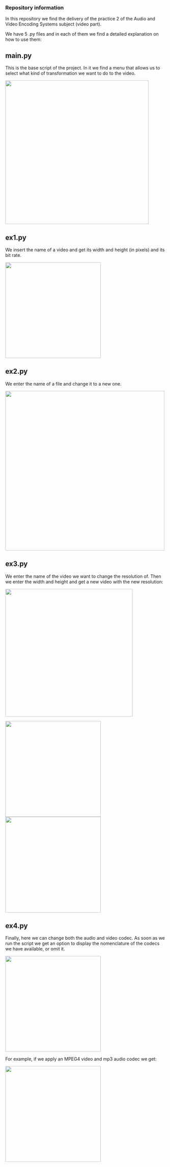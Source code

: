 ### Repository information
In this repository we find the delivery of the practice 2 of the Audio and Video Encoding Systems subject (video part).

We have 5 .py files and in each of them we find a detailed explanation on how to use them:

## **main.py**
This is the base script of the project. In it we find a menu that allows us to select what kind of transformation we want to do to the video. 

<img src="https://drive.google.com/uc?export=view&id=1Gek2tahqKnJOGdyyhQ471-P4xqcFnFHY" width="450">


## **ex1.py**
We insert the name of a video and get its width and height (in pixels) and its bit rate.

<img src="https://drive.google.com/uc?export=view&id=1ZINtfxR5SrUJ8q-g_TRQsVKYuembAp2T" width="300">

## **ex2.py**
We enter the name of a file and change it to a new one.

<img src="https://drive.google.com/uc?export=view&id=1BCgQ7UZjphtEmTysQHnSfQknZtmC4g9Q" width="500">

## **ex3.py**
We enter the name of the video we want to change the resolution of. Then we enter the width and height and get a new video with the new resolution:

<img src="https://drive.google.com/uc?export=view&id=17vZBuxySt8mfraHeJrgFw9b8_h99qlLZ" width="400">

<img src="https://drive.google.com/uc?export=view&id=1FqFAesF5F8py5WeQyamg2VEbAzFEevi4" width="300"> <img src="https://drive.google.com/uc?export=view&id=1VXv9LAJbwTm2eSwNAS4wnudTHHVMOiml" width="300">

## **ex4.py**
Finally, here we can change both the audio and video codec. As soon as we run the script we get an option to display the nomenclature of the codecs we have available, or omit it. 

<img src="https://drive.google.com/uc?export=view&id=15bgHJw1AfA0V8lO4eyz9RpUWQj_EHwHB" width="300">

For example, if we apply an MPEG4 video and mp3 audio codec we get:

<img src="https://drive.google.com/uc?export=view&id=1JcnEkLhKixo3zk7xuF1DxGgktSUko0pH" width="300">
